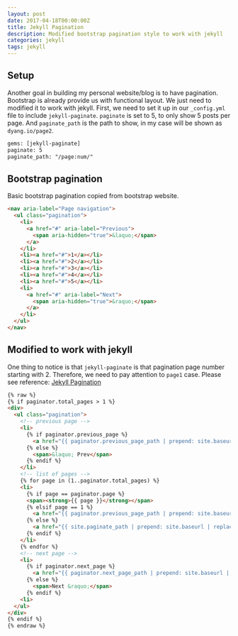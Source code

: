 ```yaml
---
layout: post
date: 2017-04-18T00:00:00Z
title: Jekyll Pagination
description: Modified bootstrap pagination style to work with jekyll
categories: jekyll
tags: jekyll
---
```


## Setup

Another goal in building my personal website/blog is to have pagination. Bootstrap is already provide us with functional layout. We just need to modified it to work with jekyll. First, we need to set it up in our `_config.yml` file to include `jekyll-paginate`. `paginate` is set to 5, to only show 5 posts per page. And `paginate_path` is the path to show, in my case will be shown as `dyang.io/page2`.

```html
gems: [jekyll-paginate]
paginate: 5
paginate_path: "/page:num/"
```

## Bootstrap pagination

Basic bootstrap pagination copied from bootstrap website.

```html
<nav aria-label="Page navigation">
  <ul class="pagination">
    <li>
      <a href="#" aria-label="Previous">
        <span aria-hidden="true">&laquo;</span>
      </a>
    </li>
    <li><a href="#">1</a></li>
    <li><a href="#">2</a></li>
    <li><a href="#">3</a></li>
    <li><a href="#">4</a></li>
    <li><a href="#">5</a></li>
    <li>
      <a href="#" aria-label="Next">
        <span aria-hidden="true">&raquo;</span>
      </a>
    </li>
  </ul>
</nav>
```

## Modified to work with jekyll

One thing to notice is that `jekyll-paginate` is that pagination  page number starting with 2. Therefore, we need to pay attention to `page1` case. Please see reference: [Jekyll Pagination](https://jekyllrb.com/docs/pagination/)

```html
{% raw %}
{% if paginator.total_pages > 1 %}
<div>
  <ul class="pagination">
    <!-- previous page -->
    <li>
      {% if paginator.previous_page %}
        <a href="{{ paginator.previous_page_path | prepend: site.baseurl | replace: '//', '/' }}">&laquo; Prev</a>
      {% else %}
        <span>&laquo; Prev</span>
      {% endif %}
    </li>
    <!-- list of pages -->
    {% for page in (1..paginator.total_pages) %}
    <li>
      {% if page == paginator.page %}
      <span><strong>{{ page }}</strong></span>
      {% elsif page == 1 %}
        <a href="{{ paginator.previous_page_path | prepend: site.baseurl | replace: '//', '/' }}">{{ page }}</a>
      {% else %}
        <a href="{{ site.paginate_path | prepend: site.baseurl | replace: '//', '/' | replace: ':num', page }}">{{ page }}</a>
      {% endif %}
    </li>
    {% endfor %}
    <!-- next page -->
    <li>
      {% if paginator.next_page %}
        <a href="{{ paginator.next_page_path | prepend: site.baseurl | replace: '//', '/' }}">Next &raquo;</a>
      {% else %}
        <span>Next &raquo;</span>
      {% endif %}
    <li>
  </ul>
</div>
{% endif %}
{% endraw %}
```
